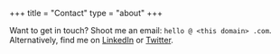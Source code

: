 +++
title = "Contact"
type = "about"
+++

Want to get in touch? Shoot me an email: <span id="3qx49U">`hello @ <this domain> .com`.</span>  
Alternatively, find me on [LinkedIn](https://linkedin.com/in/joeraut/) or [Twitter](https://twitter.com/joeraut).

<script type="text/javascript">
var addr = atob('aGVsbG9Aam9lc' + 'mF1dC5jb20=');
var tag = atob('bWFpb' + 'HRvOg==');
var addrHtml = '<a href="' + tag + addr + '">' + addr + '</a>.';
document.getElementById('3qx49U').outerHTML = addrHtml;
</script>
